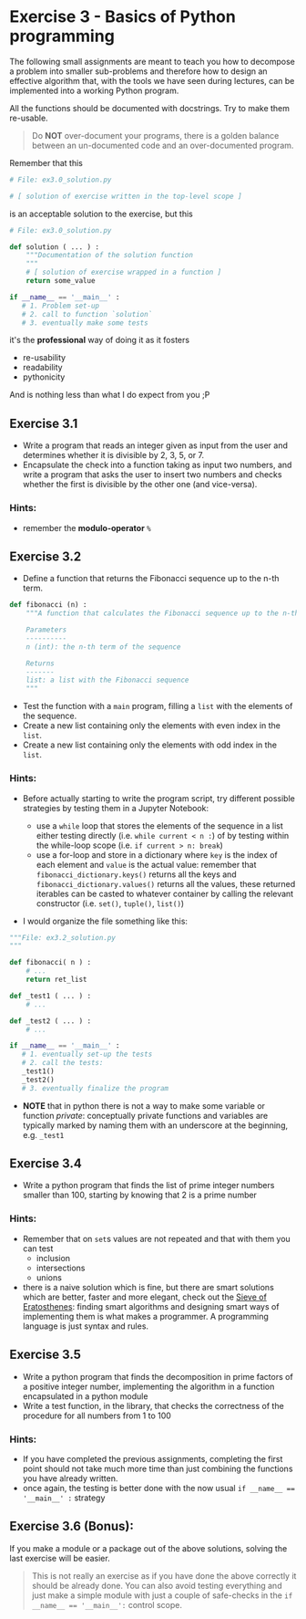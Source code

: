 # Exercise 3 - Basics of Python programming

The following small assignments are meant to teach you how to decompose a problem into smaller sub-problems and therefore how to design an effective algorithm that, with the tools we have seen during lectures, can be implemented into a working Python program.

All the functions should be documented with docstrings. Try to make them re-usable.

> Do **NOT** over-document your programs, there is a golden balance between an un-documented code and an over-documented program.

Remember that this

```python
# File: ex3.0_solution.py

# [ solution of exercise written in the top-level scope ]
```

is an acceptable solution to the exercise, but this

```python
# File: ex3.0_solution.py

def solution ( ... ) :
    """Documentation of the solution function
    """
    # [ solution of exercise wrapped in a function ]
    return some_value

if __name__ == '__main__' :
   # 1. Problem set-up
   # 2. call to function `solution`
   # 3. eventually make some tests
```

it's the **professional** way of doing it as it fosters
* re-usability
* readability
* pythonicity

And is nothing less than what I do expect from you ;P

## Exercise 3.1

* Write a program that reads an integer given as input from the user and determines whether it is divisible by 2, 3, 5, or 7.
* Encapsulate the check into a function taking as input two numbers, and write a program that asks the user to insert two numbers and checks whether the first is divisible by the other one (and vice-versa).

### Hints:

* remember the **modulo-operator** ``%``

## Exercise 3.2

* Define a function that returns the Fibonacci sequence up to the n-th term.

```python
def fibonacci (n) :
    """A function that calculates the Fibonacci sequence up to the n-th term

    Parameters
    ----------
    n (int): the n-th term of the sequence

    Returns
    -------
    list: a list with the Fibonacci sequence
    """
```
* Test the function with a `main` program, filling a `list` with the elements of the sequence.
* Create a new list containing only the elements with even index in the `list`.  
* Create a new list containing only the elements with odd index in the `list`.

### Hints:

* Before actually starting to write the program script, try different possible strategies by testing them in a Jupyter Notebook:
  - use a `while` loop that stores the elements of the sequence in a list either testing directly (i.e. ``while current < n :``) of by testing within the while-loop scope (i.e. ``if current > n: break``)
  - use a for-loop and store in a dictionary where ``key`` is the index of each element and ``value`` is the actual value: remember that ``fibonacci_dictionary.keys()`` returns all the keys and ``fibonacci_dictionary.values()`` returns all the values, these returned iterables can be casted to whatever container by calling the relevant constructor (i.e. ``set()``, ``tuple()``, ``list()``)

* I would organize the file something like this:

```python
"""File: ex3.2_solution.py
"""

def fibonacci( n ) :
    # ...
    return ret_list

def _test1 ( ... ) :
    # ...

def _test2 ( ... ) :
    # ...

if __name__ == '__main__' :
   # 1. eventually set-up the tests
   # 2. call the tests:
   _test1()
   _test2()
   # 3. eventually finalize the program
```

* **NOTE** that in python there is not a way to make some variable or function _private_: conceptually private functions and variables are typically marked by naming them with an underscore at the beginning, e.g. ``_test1``

## Exercise 3.4

* Write a python program that finds the list of prime integer numbers smaller than 100, starting by knowing that 2 is a prime number

### Hints:

* Remember that on ``set``s values are not repeated and that with them you can test
  - inclusion
  - intersections
  - unions
* there is a naive solution which is fine, but there are smart solutions which are better, faster and more elegant, check out the [Sieve of Eratosthenes](https://en.wikipedia.org/wiki/Sieve_of_Eratosthenes): finding smart algorithms and designing smart ways of implementing them is what makes a programmer. A programming language is just syntax and rules.

## Exercise 3.5

* Write a python program that finds the decomposition in prime factors of a positive integer number, implementing the algorithm in a function encapsulated in a python module
* Write a test function, in the library, that checks the correctness of the procedure for all numbers from 1 to 100  

### Hints:

* If you have completed the previous assignments, completing the first point should not take much more time than just combining the functions you have already written.
* once again, the testing is better done with the now usual ``if __name__ == '__main__' :`` strategy

## Exercise 3.6 (Bonus):

If you make a module or a package out of the above solutions, solving the last exercise will be easier.

> This is not really an exercise as if you have done the above correctly it should be already done.
> You can also avoid testing everything and just make a simple module with just a couple of safe-checks in the ``if __name__ == '__main__':`` control scope.
